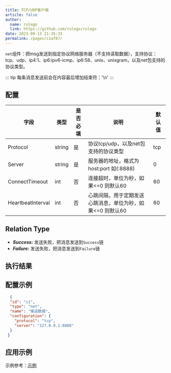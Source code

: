 ```yaml
---
title: TCP/UDP客户端
article: false
author: 
  name: rulego
  link: https://github.com/rulego/rulego
date: 2023-09-13 21:35:33
permalink: /pages/c1af87/
---
```


`net`组件：把msg发送到指定协议网络服务器（不支持读取数据），支持协议：tcp、udp、ip4:1、ip6:ipv6-icmp、ip6:58、unix、unixgram，以及net包支持的协议类型。

::: tip
每条消息发送前会在内容最后增加结束符：'\n'
:::
## 配置


| 字段                | 类型     | 是否必填 | 说明                               | 默认值 |
|-------------------|--------|------|----------------------------------|-----|
| Protocol          | string | 是    | 协议tcp/udp，以及net包支持的协议类型          | tcp |
| Server            | string | 是    | 服务器的地址，格式为host:port 如(:8888)     | 0   |
| ConnectTimeout    | int    | 否    | 连接超时，单位为秒，如果<=0 则默认60            | 60  |
| HeartbeatInterval | int    | 否    | 心跳间隔，用于定期发送心跳消息，单位为秒，如果<=0 则默认60 | 60  |


## Relation Type

- ***Success:*** 发送失败，把消息发送到`Success`链
- ***Failure:*** 发送失败，把消息发送到`Failure`链

## 执行结果

## 配置示例

```json
  {
  "id": "s1",
  "type": "net",
  "name": "推送数据",
  "configuration": {
    "protocol": "tcp",
    "server": "127.0.0.1:8888"
  }
 }
```

## 应用示例

示例参考：[示例](https://github.com/rulego/rulego/blob/main/examples/net_node/tcp.go)
